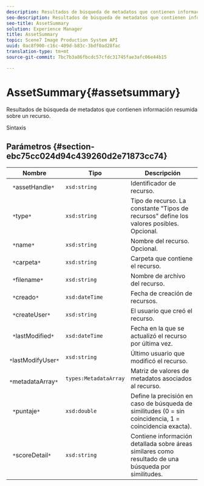 ```yaml
---
description: Resultados de búsqueda de metadatos que contienen información resumida sobre un recurso.
seo-description: Resultados de búsqueda de metadatos que contienen información resumida sobre un recurso.
seo-title: AssetSummary
solution: Experience Manager
title: AssetSummary
topic: Scene7 Image Production System API
uuid: 0ac8f900-c16c-409d-b83c-3bdf0ad28fac
translation-type: tm+mt
source-git-commit: 7bc7b3a86fbcdc57cfdc31745fae3afc06e44b15

---
```



# AssetSummary{#assetsummary}

Resultados de búsqueda de metadatos que contienen información resumida sobre un recurso.

Sintaxis

## Parámetros {#section-ebc75cc024d94c439260d2e71873cc74}

| Nombre | Tipo | Descripción |
|---|---|---|
| ` *`assetHandle`*` | `xsd:string` | Identificador de recurso. |
| ` *`type`*` | `xsd:string` | Tipo de recurso. La constante &quot;Tipos de recursos&quot; define los valores posibles. Opcional. |
| ` *`name`*` | `xsd:string` | Nombre del recurso. Opcional. |
| ` *`carpeta`*` | `xsd:string` | Carpeta que contiene el recurso. |
| ` *`filename`*` | `xsd:string` | Nombre de archivo del recurso. |
| ` *`creado`*` | `xsd:dateTime` | Fecha de creación de recursos. |
| ` *`createUser`*` | `xsd:string` | El usuario que creó el recurso. |
| ` *`lastModified`*` | `xsd:dateTime` | Fecha en la que se actualizó el recurso por última vez. |
| ` *`lastModifyUser`*` | `xsd:string` | Último usuario que modificó el recurso. |
| ` *`metadataArray`*` | `types:MetadataArray` | Matriz de valores de metadatos asociados al recurso. |
| ` *`puntaje`*` | `xsd:double` | Define la precisión en caso de búsqueda de similitudes (0 = sin coincidencia, 1 = coincidencia exacta). |
| ` *`scoreDetail`*` | `xsd:string` | Contiene información detallada sobre áreas similares como resultado de una búsqueda por similitudes. |

